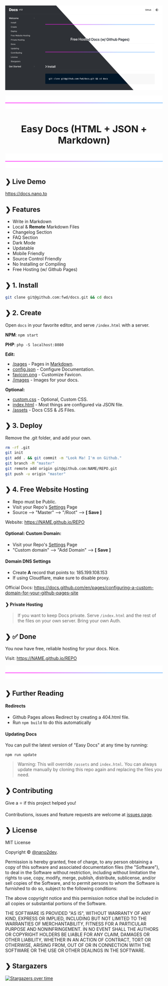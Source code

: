 ![line](https://github.com/fwd/docs/raw/master/images/banner.png)

![line](https://github.com/fwd/n2/raw/master/.github/line.png)

<h2 align="center" style="font-size: 30px">Easy Docs (HTML + JSON + Markdown)</h2>

![line](https://github.com/fwd/n2/raw/master/.github/line.png)

## ❯ Live Demo

<a href="https://docs.nano.to" target="_blank">https://docs.nano.to</a>

## ❯ Features

- Write in Markdown
- Local & **Remote** Markdown Files
- Changelog Section
- FAQ Section
- Dark Mode
- Updatable
- Mobile Friendly
- Source Control Friendly
- No Installing or Compiling
- Free Hosting (w/ Github Pages)


## ❯ 1. Install

```bash
git clone git@github.com:fwd/docs.git && cd docs
```

## ❯ 2. Create

Open ```docs``` in your favorite editor, and serve ```/index.html``` with a server. 

**NPM**: ```npm start```

**PHP**: ```php -S localhost:8080```

**Edit:**

- [/pages](/pages) - Pages in [Markdown](https://www.markdownguide.org/cheat-sheet/#basic-syntax).
- [config.json](/config.json) - Configure Documentation.
- [favicon.png](/favicon.png) - Customize Favicon.
- [/images](/images) - Images for your docs.

**Optional:**
- [custom.css](/custom.css) - Optional, Custom CSS.
- [index.html](/index.html) - Most things are configured via JSON file.
- [/assets](/assets) - Docs CSS & JS Files.

## ❯ 3. Deploy

Remove the .git folder, and add your own. 

```bash
rm -rf .git
git init
git add . && git commit -m "Look Ma! I'm on Github."
git branch -M "master"
git remote add origin git@github.com:NAME/REPO.git
git push -u origin "master"
```

## ❯ 4. Free Website Hosting

- Repo must be Public.
- Visit your Repo's [Settings](/../../settings/pages) Page
- Source --> "Master" --> "/Root" --> **\[ Save \]**

Website: https://NAME.github.io/REPO

#### Optional: Custom Domain:

- Visit your Repo's [Settings](/../../settings/pages) Page
- "Custom domain" --> "Add Domain" --> **\[ Save \]**

#### Domain DNS Settings
- Create **A** record that points to: 185.199.108.153
- If using Cloudflare, make sure to disable proxy.

Official Docs: https://docs.github.com/en/pages/configuring-a-custom-domain-for-your-github-pages-site

#### ❯ Private Hosting

> If you want to keep Docs private. Serve ```/index.html``` and the rest of the files on your own server. Bring your own Auth.

## ❯ ✅ Done

You now have free, reliable hosting for your docs. Nice.

Visit: https://NAME.github.io/REPO

![line](https://github.com/fwd/n2/raw/master/.github/line.png)

## ❯ Further Reading

#### Redirects
- Github Pages allows Redirect by creating a 404.html file.
- Run ```npm build``` to do this automatically

#### Updating Docs

You can pull the latest version of "Easy Docs" at any time by running:

```
npm run update
```

> Warning: This will override ```/assets``` and ```index.html```. You can always update manually by cloning this repo again and replacing the files you need.

## ❯ Contributing

Give a ⭐️ if this project helped you!

Contributions, issues and feature requests are welcome at [issues page](https://github.com/fwd/docs/issues).

## ❯ License

MIT License

Copyright © [@nano2dev](https://twitter.com/nano2dev).

Permission is hereby granted, free of charge, to any person obtaining a copy
of this software and associated documentation files (the "Software"), to deal
in the Software without restriction, including without limitation the rights
to use, copy, modify, merge, publish, distribute, sublicense, and/or sell
copies of the Software, and to permit persons to whom the Software is
furnished to do so, subject to the following conditions:

The above copyright notice and this permission notice shall be included in all
copies or substantial portions of the Software.

THE SOFTWARE IS PROVIDED "AS IS", WITHOUT WARRANTY OF ANY KIND, EXPRESS OR
IMPLIED, INCLUDING BUT NOT LIMITED TO THE WARRANTIES OF MERCHANTABILITY,
FITNESS FOR A PARTICULAR PURPOSE AND NONINFRINGEMENT. IN NO EVENT SHALL THE
AUTHORS OR COPYRIGHT HOLDERS BE LIABLE FOR ANY CLAIM, DAMAGES OR OTHER
LIABILITY, WHETHER IN AN ACTION OF CONTRACT, TORT OR OTHERWISE, ARISING FROM,
OUT OF OR IN CONNECTION WITH THE SOFTWARE OR THE USE OR OTHER DEALINGS IN THE
SOFTWARE.

## ❯ Stargazers

[![Stargazers over time](https://starchart.cc/fwd/docs.svg)](https://github.com/fwd/docs)
